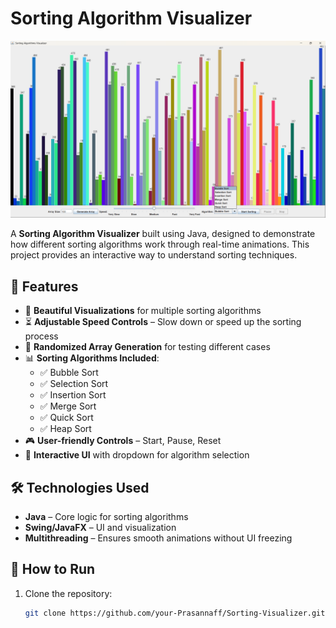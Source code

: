 # Sorting Algorithm Visualizer  

![Sorting Visualizer Screenshot](Screenshot%20(1).png)

A **Sorting Algorithm Visualizer** built using Java, designed to demonstrate how different sorting algorithms work through real-time animations. This project provides an interactive way to understand sorting techniques.  

## 🚀 Features  
- 🎨 **Beautiful Visualizations** for multiple sorting algorithms  
- ⏳ **Adjustable Speed Controls** – Slow down or speed up the sorting process  
- 🔄 **Randomized Array Generation** for testing different cases  
- 📊 **Sorting Algorithms Included**:
  - ✅ Bubble Sort  
  - ✅ Selection Sort  
  - ✅ Insertion Sort  
  - ✅ Merge Sort  
  - ✅ Quick Sort  
  - ✅ Heap Sort  
- 🎮 **User-friendly Controls** – Start, Pause, Reset  
- 🔗 **Interactive UI** with dropdown for algorithm selection  

## 🛠 Technologies Used  
- **Java** – Core logic for sorting algorithms  
- **Swing/JavaFX** – UI and visualization  
- **Multithreading** – Ensures smooth animations without UI freezing  

## 📌 How to Run  
1. Clone the repository:  
   ```sh
   git clone https://github.com/your-Prasannaff/Sorting-Visualizer.git
